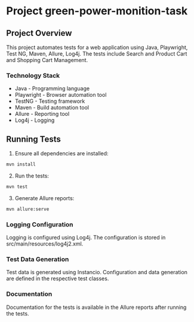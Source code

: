 # Project green-power-monition-task
## Project Overview
This project automates tests for a web application using Java, Playwright, Test NG, Maven, Allure, Log4j. The tests include Search and Product Cart and Shopping Cart Management.

### Technology Stack
- Java - Programming language
- Playwright - Browser automation tool
- TestNG - Testing framework
- Maven - Build automation tool
- Allure - Reporting tool
- Log4j - Logging

## Running Tests
1. Ensure all dependencies are installed:
```bash
mvn install
```
2. Run the tests:
```bash
mvn test
```
3. Generate Allure reports:
```bash
mvn allure:serve
```
### Logging Configuration
Logging is configured using Log4j. The configuration is stored in src/main/resources/log4j2.xml.

### Test Data Generation
Test data is generated using Instancio. Configuration and data generation are defined in the respective test classes.

### Documentation
Documentation for the tests is available in the Allure reports after running the tests.

